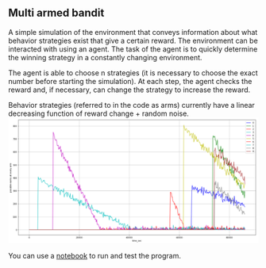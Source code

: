 ## Multi armed bandit

A simple simulation of the environment that conveys information about what behavior strategies exist that give a certain reward. The environment can be interacted with using an agent. The task of the agent is to quickly determine the winning strategy in a constantly changing environment.

The agent is able to choose n strategies (it is necessary to choose the exact number before starting the simulation). At each step, the agent checks the reward and, if necessary, can change the strategy to increase the reward.

Behavior strategies (referred to in the code as arms) currently have a linear decreasing function of reward change + random noise.
![img](https://github.com/karuna-heks/multi_armed_bandit/blob/main/img/plot_earns_per_sec.png)

You can use a [notebook](https://github.com/karuna-heks/multi_armed_bandit/blob/main/notebooks/baseline.ipynb) to run and test the program.
